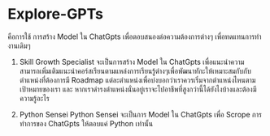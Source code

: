 # Explore-GPTs
คือการใช้ การสร้าง Model ใน ChatGpts เพื่อตอบสนองต่อความต้องการต่างๆ เพื่อทดแทนการทำงานเดิมๆ

1. Skill Growth Specialist
จะเป็นการสร้าง Model ใน ChatGpts เพื่อแนะนำความสามารถเพิ่มเติมแนะนำคอร์สเรียนตามแหล่งการเรียนรู้ต่างๆเพื่อพัฒนาทักะให้เหมาะสมกับกับตำแหน่งที่ต้องการมี Roadmap แต่ละตำแหน่งเพื่อบ่งบอกว่าเราควรเริ่มจากตำแหน่งไหนตามเป้าหมายของเรา
และ หากเราดำรงตำแหน่งนั่นอยู่เราจะไปอาชีพที่สูงกว่านี้ได้ยังไงบ้างและต้องมีความรู้อะไร

2. Python Sensei
Python Sensei จะเป็นการ Model ใน ChatGpts เพื่อ Scrope การทำการของ ChatGpts ให้ตอบแค่ Python เท่านั้น
